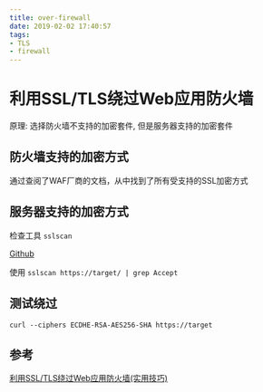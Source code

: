 ```yaml
---
title: over-firewall
date: 2019-02-02 17:40:57
tags:
- TLS
- firewall
---
```


# 利用SSL/TLS绕过Web应用防火墙

原理: 选择防火墙不支持的加密套件, 但是服务器支持的加密套件

## 防火墙支持的加密方式
通过查阅了WAF厂商的文档，从中找到了所有受支持的SSL加密方式
## 服务器支持的加密方式
检查工具 `sslscan`

[Github](https://github.com/rbsec/sslscan)

使用 `sslscan https://target/ | grep Accept`

## 测试绕过

`curl --ciphers ECDHE-RSA-AES256-SHA https://target`

## 参考

[利用SSL/TLS绕过Web应用防火墙(实用技巧)](https://www.wosign.com/news/news_2019010201.htm)